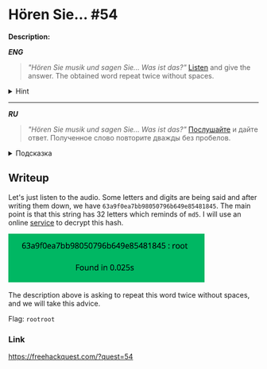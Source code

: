 # Hören Sie... #54
**Description:**

***ENG***
> *"Hören Sie musik und sagen Sie... Was ist das?"*  [Listen](/FHQ/files/steganography/Horen-sie.wav) and give the answer. The obtained word repeat twice without spaces.

<details>
 <summary>Hint</summary>

```
What you hear is not an answer yet.
```
</details>

---

***RU***
> *"Hören Sie musik und sagen Sie... Was ist das?"*  [Послушайте](/FHQ/files/steganography/Horen-sie.wav) и дайте ответ. Полученное слово повторите дважды без пробелов.

<details>
 <summary>Подсказка</summary>

```
То, что вы слышите, еще не ответ.
```
</details>

## Writeup

Let's just listen to the audio. Some letters and digits are being said and after writing them down, we have `63a9f0ea7bb98050796b649e85481845`. The main point is that this string has 32 letters which reminds of `md5`. I will use an online [service](http://md5decrypt.net/en/) to decrypt this hash.

![image](/FHQ/images/steganography/Horen-Sie.png)

The description above is asking to repeat this word twice without spaces, and we will take this advice.

Flag: `rootroot`

### Link

https://freehackquest.com/?quest=54
